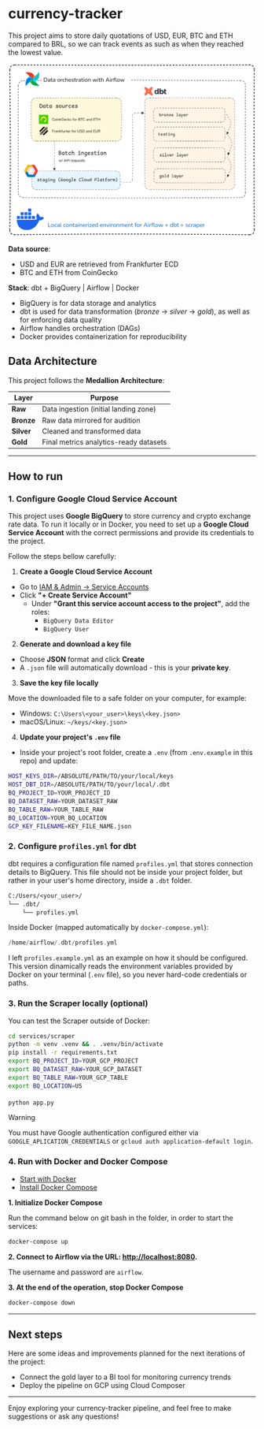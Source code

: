 # currency-tracker

This project aims to store daily quotations of USD, EUR, BTC and ETH compared to BRL, so we can track events as such as when they reached the lowest value.

![Pipeline diagram](images/excalidraw_diagram.png)

**Data source**:
- USD and EUR are retrieved from Frankfurter ECD
- BTC and ETH from CoinGecko

**Stack**: dbt + BigQuery | Airflow | Docker

- BigQuery is for data storage and analytics
- dbt is used for data transformation (*bronze* → *silver* → *gold*), as well as for enforcing data quality
- Airflow handles orchestration (DAGs)
- Docker provides containerization for reproducibility

## Data Architecture
This project follows the **Medallion Architecture**:

| Layer | Purpose |
|-------|---------|
| **Raw** | Data ingestion (initial landing zone) |
| **Bronze** | Raw data mirrored for audition |
| **Silver** | Cleaned and transformed data |
| **Gold** | Final metrics analytics-ready datasets |

---

## How to run

### 1. Configure Google Cloud Service Account

This project uses **Google BigQuery** to store currency and crypto exchange rate data.
To run it locally or in Docker, you need to set up a **Google Cloud Service Account** with the correct permissions and provide its credentials to the project.

Follow the steps bellow carefully:

1. **Create a Google Cloud Service Account**

- Go to [IAM & Admin → Service Accounts](https://console.cloud.google.com/iam-admin/serviceaccounts)
- Click **"+ Create Service Account"**
   - Under **"Grant this service account access to the project"**, add the roles:
     - `BigQuery Data Editor`
     - `BigQuery User`

2. **Generate and download a key file**

- Choose **JSON** format and click **Create**
- A `.json` file will automatically download - this is your **private key**.

3. **Save the key file locally**

Move the downloaded file to a safe folder on your computer, for example:
- Windows: `C:\Users\<your_user>\keys\<key.json>`
- macOS/Linux: `~/keys/<key.json>`

4. **Update your project's `.env` file**

- Inside your project's root folder, create a `.env` (from `.env.example` in this repo) and update:

```bash
HOST_KEYS_DIR=/ABSOLUTE/PATH/TO/your/local/keys
HOST_DBT_DIR=/ABSOLUTE/PATH/TO/your/local/.dbt
BQ_PROJECT_ID=YOUR_PROJECT_ID
BQ_DATASET_RAW=YOUR_DATASET_RAW
BQ_TABLE_RAW=YOUR_TABLE_RAW
BQ_LOCATION=YOUR_BQ_LOCATION
GCP_KEY_FILENAME=KEY_FILE_NAME.json
```

### 2. Configure `profiles.yml` for dbt

dbt requires a configuration file named `profiles.yml` that stores connection details to BigQuery. This file should not be inside your project folder, but rather in your user's home directory, inside a `.dbt` folder.

```perl
C:/Users/<your_user>/
└── .dbt/
    └── profiles.yml
```

Inside Docker (mapped automatically by `docker-compose.yml`):
```swift
/home/airflow/.dbt/profiles.yml
```

I left `profiles.example.yml` as an example on how it should be configured. This version dinamically reads the environment variables provided by Docker on your terminal (`.env` file), so you never hard-code credentials or paths.

### 3. Run the Scraper locally (optional) 

You can test the Scraper outside of Docker:

```bash
cd services/scraper
python -m venv .venv && . .venv/bin/activate
pip install -r requirements.txt
export BQ_PROJECT_ID=YOUR_GCP_PROJECT
export BQ_DATASET_RAW=YOUR_GCP_DATASET
export BQ_TABLE_RAW=YOUR_GCP_TABLE
export BQ_LOCATION=US

python app.py
```

> [!WARNING]
> You must have Google authentication configured either via `GOOGLE_APLICATION_CREDENTIALS` or `gcloud auth application-default login`.

### 4. Run with Docker and Docker Compose

- [Start with Docker](https://www.docker.com/get-started)
- [Install Docker Compose](https://docs.docker.com/compose/install/)

**1. Initialize Docker Compose**

Run the command below on git bash in the folder, in order to start the services:

```bash
docker-compose up
```

**2. Connect to Airflow via the URL: [http://localhost:8080](http://localhost:8080).**

The username and password are `airflow`.

**3. At the end of the operation, stop Docker Compose**

```bash
docker-compose down
```

---

## Next steps

Here are some ideas and improvements planned for the next iterations of the project:

- Connect the gold layer to a BI tool for monitoring currency trends
- Deploy the pipeline on GCP using Cloud Composer

---

Enjoy exploring your currency-tracker pipeline, and feel free to make suggestions or ask any questions!